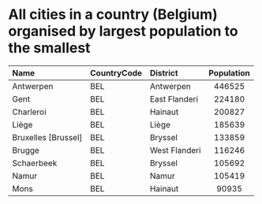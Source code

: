 # All cities in a country (Belgium) organised by largest population to the smallest

| Name | CountryCode | District | Population |
| :--- | :--- | :--- | :---: |
|Antwerpen|BEL|Antwerpen|446525|
|Gent|BEL|East Flanderi|224180|
|Charleroi|BEL|Hainaut|200827|
|Liège|BEL|Liège|185639|
|Bruxelles [Brussel]|BEL|Bryssel|133859|
|Brugge|BEL|West Flanderi|116246|
|Schaerbeek|BEL|Bryssel|105692|
|Namur|BEL|Namur|105419|
|Mons|BEL|Hainaut|90935|
